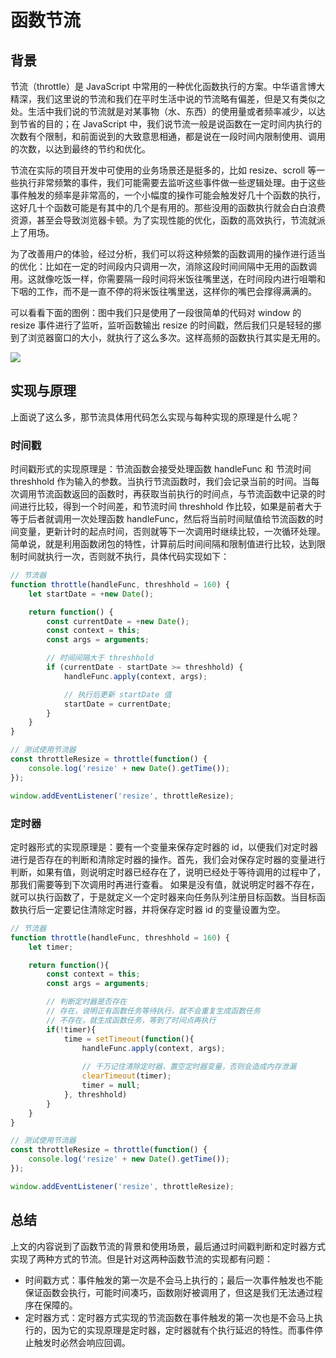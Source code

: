 # 函数节流

<a name="8ox0tg"></a>
## [](#8ox0tg)背景
节流（throttle）是 JavaScript 中常用的一种优化函数执行的方案。中华语言博大精深，我们这里说的节流和我们在平时生活中说的节流略有偏差，但是又有类似之处。生活中我们说的节流就是对某事物（水、东西）的使用量或者频率减少，以达到节省的目的；在 JavaScript 中，我们说节流一般是说函数在一定时间内执行的次数有个限制，和前面说到的大致意思相通，都是说在一段时间内限制使用、调用的次数，以达到最终的节约和优化。

节流在实际的项目开发中可使用的业务场景还是挺多的，比如 resize、scroll 等一些执行非常频繁的事件，我们可能需要去监听这些事件做一些逻辑处理。由于这些事件触发的频率是非常高的，一个小幅度的操作可能会触发好几十个函数的执行，这好几十个函数可能是有其中的几个是有用的。那些没用的函数执行就会白白浪费资源，甚至会导致浏览器卡顿。为了实现性能的优化，函数的高效执行，节流就派上了用场。

为了改善用户的体验，经过分析，我们可以将这种频繁的函数调用的操作进行适当的优化：比如在一定的时间段内只调用一次，消除这段时间间隔中无用的函数调用。这就像吃饭一样，你需要隔一段时间将米饭往嘴里送，在时间段内进行咀嚼和下咽的工作，而不是一直不停的将米饭往嘴里送，这样你的嘴巴会撑得满满的。

可以看看下面的图例：图中我们只是使用了一段很简单的代码对 window 的 resize 事件进行了监听，监听函数输出 resize 的时间戳，然后我们只是轻轻的挪到了浏览器窗口的大小，就执行了这么多次。这样高频的函数执行其实是无用的。

![](https://cdn.nlark.com/yuque/0/2018/png/114852/1544458277219-04d6d4fb-82d3-4320-a26e-2abaf2cfd034.png#align=left&display=inline&height=434&originHeight=1230&originWidth=916&status=done&width=323)
<a name="smxmfn"></a>
## [](#smxmfn)实现与原理
上面说了这么多，那节流具体用代码怎么实现与每种实现的原理是什么呢？

<a name="uteake"></a>
### [](#uteake)时间戳
时间戳形式的实现原理是：节流函数会接受处理函数 handleFunc 和 节流时间 threshhold 作为输入的参数。当执行节流函数时，我们会记录当前的时间。当每次调用节流函数返回的函数时，再获取当前执行的时间点，与节流函数中记录的时间进行比较，得到一个时间差，和节流时间 threshhold 作比较，如果是前者大于等于后者就调用一次处理函数 handleFunc，然后将当前时间赋值给节流函数的时间变量，更新计时的起点时间，否则就等下一次调用时继续比较，一次循环处理。简单说，就是利用函数闭包的特性，计算前后时间间隔和限制值进行比较，达到限制时间就执行一次，否则就不执行，具体代码实现如下：

```javascript
// 节流器
function throttle(handleFunc, threshhold = 160) {
    let startDate = +new Date();

    return function() {
        const currentDate = +new Date();
        const context = this;
        const args = arguments;

        // 时间间隔大于 threshhold
        if (currentDate - startDate >= threshhold) {
            handleFunc.apply(context, args);

            // 执行后更新 startDate 值
            startDate = currentDate; 
        }
    }
}

// 测试使用节流器
const throttleResize = throttle(function() {
	console.log('resize' + new Date().getTime());
});

window.addEventListener('resize', throttleResize);
```

<a name="QVMVg"></a>
### [](#定时器)定时器
定时器形式的实现原理是：要有一个变量来保存定时器的 id，以便我们对定时器进行是否存在的判断和清除定时器的操作。首先，我们会对保存定时器的变量进行判断，如果有值，则说明定时器已经存在了，说明已经处于等待调用的过程中了，那我们需要等到下次调用时再进行查看。 如果是没有值，就说明定时器不存在，就可以执行函数了，于是就定义一个定时器来向任务队列注册目标函数。当目标函数执行后一定要记住清除定时器，并将保存定时器 id 的变量设置为空。

```javascript
// 节流器
function throttle(handleFunc, threshhold = 160) {
    let timer;

    return function(){
        const context = this;
        const args = arguments;

        // 判断定时器是否存在
        // 存在，说明正有函数任务等待执行，就不会重复生成函数任务
        // 不存在，就生成函数任务，等到了时间点再执行
        if(!timer){
            time = setTimeout(function(){
                handleFunc.apply(context, args);
                
                // 千万记住清除定时器，置空定时器变量，否则会造成内存泄漏
                clearTimeout(timer);
                timer = null;
            }, threshhold)
        }
    }
}

// 测试使用节流器
const throttleResize = throttle(function() {
	console.log('resize' + new Date().getTime());
});

window.addEventListener('resize', throttleResize);
```

<a name="UN5bk"></a>
## 总结
上文的内容说到了函数节流的背景和使用场景，最后通过时间戳判断和定时器方式实现了两种方式的节流。但是针对这两种函数节流的实现都有问题：

- 时间戳方式：事件触发的第一次是不会马上执行的；最后一次事件触发也不能保证函数会执行，可能时间凑巧，函数刚好被调用了，但这是我们无法通过程序在保障的。
- 定时器方式：定时器方式实现的节流函数在事件触发的第一次也是不会马上执行的，因为它的实现原理是定时器，定时器就有个执行延迟的特性。而事件停止触发时必然会响应回调。
